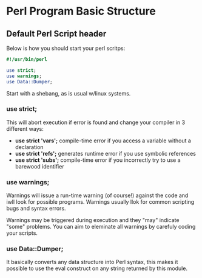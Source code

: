 # Perl Program Basic Structure

## Default Perl Script header

Below is how you should start your perl scritps:

```perl
#!/usr/bin/perl

use strict;
use warnings;
use Data::Dumper;
```

Start with a shebang, as is usual w/linux systems.

### use strict; 

This will abort execution if error is found and change your compiler in 3 different ways:

- **use strict 'vars';** compile-time error if you access a variable without a declaration
- **use strict 'refs';** generates runtime error if you use symbolic references
- **use strict 'subs';** compile-time error if you incorrectly try to use a barewood identifier

### use warnings;

Warnings will issue a run-time warning (of course!) against the code and iwll look for possible programs. Warnings usually llok for common scripting bugs and syntax errors.

Warnings may be triggered during execution and they "may" indicate "some" problems. You can aim to eleminate all warnings by carefuly coding your scripts.

### use Data::Dumper;

It basically converts any data structure into Perl syntax, this makes it possible to use the eval construct on any string returned by this module.